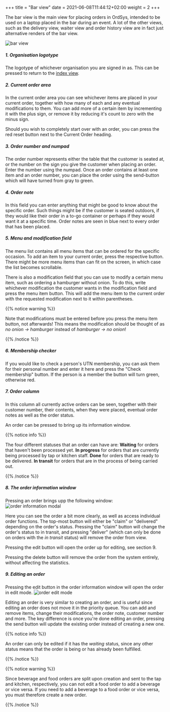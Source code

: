 +++
title = "Bar view"
date =  2021-06-08T11:44:12+02:00
weight = 2
+++

The bar view is the main view for placing orders in OrdSys, intended to be used on a laptop placed in the bar during an event. A lot of the other views, such as the delivery view, waiter view and order history view are in fact just alternative renders of the bar view.

![bar view](/images/ordsys/views/bar.png)

##### 1. Organisation logotype
The logotype of whichever organisation you are signed in as. This can be pressed to return to the [index view](../).

##### 2. Current order area
In the current order area you can see whichever items are placed in your current order, together with how many of each and any eventual modifications to them. You can add more of a certain item by incrementing it with the plus sign, or remove it by reducing it's count to zero with the minus sign.

Should you wish to completely start over with an order, you can press the red reset button next to the Current Order heading.

##### 3. Order number and numpad
The order number represents either the table that the customer is seated at, or the number on the sign you give the customer when placing an order. Enter the number using the numpad. Once an order contains at least one item and an order number, you can place the order using the send-button which will have turned from gray to green.

##### 4. Order note
In this field you can enter anything that might be good to know about the specific order. Such things might be if the customer is seated outdoors, if they would like their order in a to-go container or perhaps if they would want it at a specific time. Order notes are seen in blue next to every order that has been placed.

##### 5. Menu and modification field
The menu list contains all menu items that can be ordered for the specific occasion. To add an item to your current order, press the respective button. There might be more menu items than can fit on the screen, in which case the list becomes scrollable.

There is also a modification field that you can use to modify a certain menu item, such as ordering a hamburger without onion. To do this, write whichever modification the customer wants in the modification field and press the menu item button. This will add the menu item to the current order with the requested modification next to it within parentheses.

{{% notice warning %}}

Note that modifications must be entered before you press the menu item button, not afterwards! This means the modification should be thought of as *no onion -> hamburger* instead of *hamburger -> no onion*!

{{% /notice %}}

##### 6. Membership checker
If you would like to check a person's UTN membership, you can ask them for their personal number and enter it here and press the "Check membership" button. If the person is a member the button will turn green, otherwise red.

##### 7. Order column
In this column all currently active orders can be seen, together with their customer number, their contents, when they were placed, eventual order notes as well as the order status.

An order can be pressed to bring up its information window.

{{% notice info %}}

The four different statuses that an order can have are:
**Waiting** for orders that haven't been processed yet.
**In progress** for orders that are currently being processed by tap or kitchen staff.
**Done** for orders that are ready to be delivered.
**In transit** for orders that are in the process of being carried out.

{{% /notice %}}


##### 8. The order information window
Pressing an order brings upp the following window:
![order information modal](/images/ordsys/views/bar_modal.png?width=35pc)

Here you can see the order a bit more clearly, as well as access individual order functions. The top-most button will either be "claim" or "delivered" depending on the order's status. Pressing the "claim" button will change the order's status to in transit, and pressing "deliver" (which can only be done on orders with the *in transit* status) will remove the order from view.

Pressing the edit button will open the order up for editing, see section 9.

Pressing the delete button will remove the order from the system entirely, without affecting the statistics.

##### 9. Editing an order

Pressing the edit button in the order information window will open the order in edit mode.
![order edit mode](/images/ordsys/views/bar_edit.png?width=25pc)

Editing an order is very similar to creating an order, and is useful since editing an order does not move it in the priority queue. You can add and remove items, change their modifications, the order note, customer number and more. The key difference is once you're done editing an order, pressing the send button will update the existing order instead of creating a new one.

{{% notice info %}}

An order can only be edited if it has the *waiting* status, since any other status means that the order is being or has already been fulfilled.

{{% /notice %}}

{{% notice warning %}}

Since beverage and food orders are split upon creation and sent to the tap and kitchen, respectively, you can not edit a food order to add a beverage or vice versa. If you need to add a beverage to a food order or vice versa, you must therefore create a new order.

{{% /notice %}}